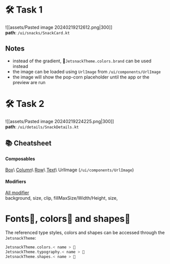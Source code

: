 # 🛠️ Task 1

![[assets/Pasted image 20240219212612.png|300]]\
**path**: `/ui/snacks/SnackCard.kt`

## Notes

- instead of the gradient, 🎨`JetsnackTheme.colors.brand` can be used instead
- the image can be loaded using `UrlImage` from `/ui/components/UrlImage`
- the image will show the pop-corn placeholder until the app or the preview are run

# 🛠️ Task 2

![[assets/Pasted image 20240219224225.png|300]]\
**path**: `/ui/details/SnackDetails.kt`

## 📚 Cheatsheet

#### Composables

[Box](https://developer.android.com/reference/kotlin/androidx/compose/foundation/layout/package-summary#Box(androidx.compose.ui.Modifier))\
[Column](https://developer.android.com/reference/kotlin/androidx/compose/foundation/layout/package-summary#Column(androidx.compose.ui.Modifier,androidx.compose.foundation.layout.Arrangement.Vertical,androidx.compose.ui.Alignment.Horizontal,kotlin.Function1))\
[Row](https://developer.android.com/reference/kotlin/androidx/compose/foundation/layout/package-summary#Row(androidx.compose.ui.Modifier,androidx.compose.foundation.layout.Arrangement.Horizontal,androidx.compose.ui.Alignment.Vertical,kotlin.Function1))\
[Text](https://developer.android.com/reference/kotlin/androidx/compose/material/package-summary#Text(kotlin.String,androidx.compose.ui.Modifier,androidx.compose.ui.graphics.Color,androidx.compose.ui.unit.TextUnit,androidx.compose.ui.text.font.FontStyle,androidx.compose.ui.text.font.FontWeight,androidx.compose.ui.text.font.FontFamily,androidx.compose.ui.unit.TextUnit,androidx.compose.ui.text.style.TextDecoration,androidx.compose.ui.text.style.TextAlign,androidx.compose.ui.unit.TextUnit,androidx.compose.ui.text.style.TextOverflow,kotlin.Boolean,kotlin.Int,kotlin.Int,kotlin.Function1,androidx.compose.ui.text.TextStyle))\
UrlImage (`/ui/components/UrlImage`)

#### Modifiers

[All modifier](https://developer.android.com/jetpack/compose/modifiers-list)\
background, size, clip, fillMaxSize/Width/Height, size,

# Fonts📏, colors🎨 and shapes📐

The referenced type styles, colors and shapes can be accessed through the `JetsnackTheme`:

```kotlin
JetsnackTheme.colors.< name > 🎨
JetsnackTheme.typography.< name > 📏
JetsnackTheme.shapes.< name > 📐
```